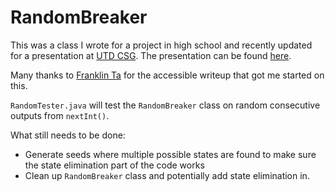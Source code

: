 # RandomBreaker

This was a class I wrote for a project in high school and recently updated for a presentation at [UTD CSG](https://csg.utdallas.edu/).
The presentation can be found [here](https://docs.google.com/presentation/d/1GWM0FlYBOb5Tfh1qLR8nSxeoGqXKOi_YBDWu56l40dk/edit?usp=sharing).

Many thanks to [Franklin Ta](https://franklinta.com/2014/08/31/predicting-the-next-math-random-in-java/) for the accessible writeup that got me started on this.

`RandomTester.java` will test the `RandomBreaker` class on random consecutive outputs from `nextInt()`.

What still needs to be done:
- Generate seeds where multiple possible states are found to make sure the state elimination part of the code works
- Clean up `RandomBreaker` class and potentially add state elimination in.

